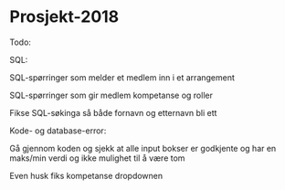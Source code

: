 # Prosjekt-2018


Todo:

SQL:

SQL-spørringer som melder et medlem inn i et arrangement

SQL-spørringer som gir medlem kompetanse og roller

Fikse SQL-søkinga så både fornavn og etternavn bli ett

Kode- og database-error:

Gå gjennom koden og sjekk at alle input bokser er godkjente og har en maks/min verdi og ikke mulighet til å være tom

Even husk fiks kompetanse dropdownen 
